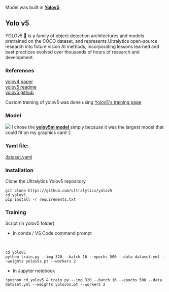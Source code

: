 Model was built in <b> [Yolov5](https://docs.ultralytics.com/) </b>

## Yolo v5
YOLOv5 🚀 is a family of object detection architectures and models pretrained on the COCO dataset, and represents Ultralytics open-source research into future vision AI methods, incorporating lessons learned and best practices evolved over thousands of hours of research and development.

### References
[yolov4 paper](https://arxiv.org/abs/2004.10934v1)<br>
[yolov5 readme](https://docs.ultralytics.com/)<br>
[yolov5 github](https://github.com/ultralytics/yolov5)<br>

Custom training of yolov5 was done using [Yolov5's training page](https://github.com/ultralytics/yolov5/wiki/Train-Custom-Data)

### Model
<img src="https://github.com/ultralytics/yolov5/releases/download/v1.0/model_comparison.png">
I chose the <a href=https://github.com/ultralytics/yolov5#pretrained-checkpoints>  <b>yolov5m model</b> </a>simply because it was the largest model that could fit on my graphics card :)

### Yaml file:
[dataset.yaml](https://github.com/SwamiKannan/Formula1-car-detection/blob/main/model/formula1_cars.yaml)

### Installation
Clone the Ultralytics Yolov5 repository
```
git clone https://github.com/ultralytics/yolov5
cd yolov5
pip install -r requirements.txt
```

### Training


Script (in yolov5 folder)

<ul><li> In conda / VS Code command prompt </li></ul><br>

```
cd yolov5
python train.py --img 320 --batch 16 --epochs 500 --data dataset.yml --weights yolov5s.pt --workers 2
```
<ul><li> In Jupyter notebook </li></ul>

```
!python cd yolov5 & train.py --img 320 --batch 16 --epochs 500 --data dataset.yml --weights yolov5s.pt --workers 2
```
